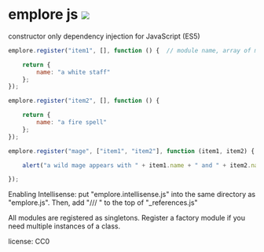 # emplore js ![](https://summonstrike.com/images/15.png "")

constructor only dependency injection for JavaScript (ES5)

```javascript
emplore.register("item1", [], function () {  // module name, array of modules we need, the module itself

    return {
        name: "a white staff"
    };
});

emplore.register("item2", [], function () {

    return {
        name: "a fire spell"
    };
});

emplore.register("mage", ["item1", "item2"], function (item1, item2) {

    alert("a wild mage appears with " + item1.name + " and " + item2.name);

});
```

Enabling Intellisense: put "emplore.intellisense.js" into the same directory as "emplore.js". Then, add "\/// <reference path="emplore.js\" />" to the top of "_references.js"


All modules are registered as singletons. Register a factory module if you need multiple instances of a class.

license: CC0
